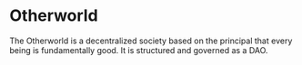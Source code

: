 # Otherworld
The Otherworld is a decentralized society based on the principal that every being is fundamentally good. It is structured and governed as a DAO.
